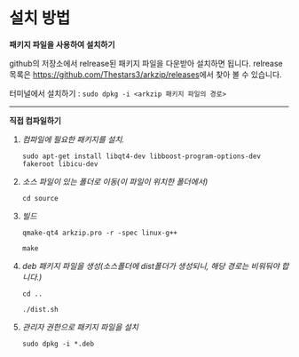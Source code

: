 설치 방법
=============
**패키지 파일을 사용하여 설치하기**

github의 저장소에서 relrease된 패키지 파일을 다운받아 설치하면 됩니다. relrease 목록은 <https://github.com/Thestars3/arkzip/releases>에서 찾아 볼 수 있습니다.

터미널에서 설치하기 : `sudo dpkg -i <arkzip 패키지 파일의 경로>`

---------------------------------------
**직접 컴파일하기**

1. *컴파일에 필요한 패키지를 설치.*

	`sudo apt-get install libqt4-dev libboost-program-options-dev fakeroot libicu-dev`

2. *소스 파일이 있는 폴더로 이동(이 파일이 위치한 폴더에서)*

	`cd source`
	
3. *빌드*
	
	`qmake-qt4 arkzip.pro -r -spec linux-g++`
	
	`make`

4. *deb 패키지 파일을 생성(소스폴더에 dist폴더가 생성되니, 해당 경로는 비워둬야 합니다.)*

	`cd ..`
	
	`./dist.sh`

5. *관리자 권한으로 패키지 파일을 설치*

	`sudo dpkg -i *.deb`
